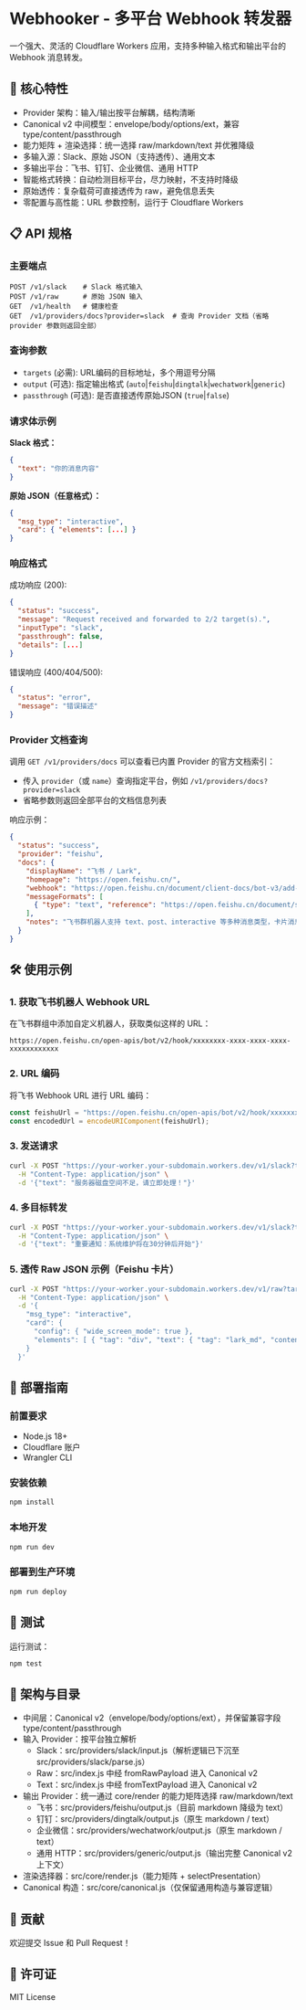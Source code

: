 # Webhooker - 多平台 Webhook 转发器

一个强大、灵活的 Cloudflare Workers 应用，支持多种输入格式和输出平台的 Webhook 消息转发。

## 🚀 核心特性

- Provider 架构：输入/输出按平台解耦，结构清晰
- Canonical v2 中间模型：envelope/body/options/ext，兼容 type/content/passthrough
- 能力矩阵 + 渲染选择：统一选择 raw/markdown/text 并优雅降级
- 多输入源：Slack、原始 JSON（支持透传）、通用文本
- 多输出平台：飞书、钉钉、企业微信、通用 HTTP
- 智能格式转换：自动检测目标平台，尽力映射，不支持时降级
- 原始透传：复杂载荷可直接透传为 raw，避免信息丢失
- 零配置与高性能：URL 参数控制，运行于 Cloudflare Workers

## 📋 API 规格

### 主要端点

```http
POST /v1/slack    # Slack 格式输入
POST /v1/raw      # 原始 JSON 输入
GET  /v1/health   # 健康检查
GET  /v1/providers/docs?provider=slack  # 查询 Provider 文档（省略 provider 参数则返回全部）
```

### 查询参数

- `targets` (必需): URL编码的目标地址，多个用逗号分隔
- `output` (可选): 指定输出格式 (`auto`|`feishu`|`dingtalk`|`wechatwork`|`generic`)
- `passthrough` (可选): 是否直接透传原始JSON (`true`|`false`)

### 请求体示例

**Slack 格式：**
```json
{
  "text": "你的消息内容"
}
```

**原始 JSON（任意格式）：**
```json
{
  "msg_type": "interactive",
  "card": { "elements": [...] }
}
```

### 响应格式

成功响应 (200):
```json
{
  "status": "success",
  "message": "Request received and forwarded to 2/2 target(s).",
  "inputType": "slack",
  "passthrough": false,
  "details": [...]
}
```

错误响应 (400/404/500):
```json
{
  "status": "error",
  "message": "错误描述"
}
```

### Provider 文档查询

调用 `GET /v1/providers/docs` 可以查看已内置 Provider 的官方文档索引：

- 传入 `provider`（或 `name`）查询指定平台，例如 `/v1/providers/docs?provider=slack`
- 省略参数则返回全部平台的文档信息列表

响应示例：

```json
{
  "status": "success",
  "provider": "feishu",
  "docs": {
    "displayName": "飞书 / Lark",
    "homepage": "https://open.feishu.cn/",
    "webhook": "https://open.feishu.cn/document/client-docs/bot-v3/add-custom-bot",
    "messageFormats": [
      { "type": "text", "reference": "https://open.feishu.cn/document/server-docs/im-v1/message/send-text" }
    ],
    "notes": "飞书群机器人支持 text、post、interactive 等多种消息类型，卡片消息需开启透传。"
  }
}
```

## 🛠️ 使用示例

### 1. 获取飞书机器人 Webhook URL
在飞书群组中添加自定义机器人，获取类似这样的 URL：
```
https://open.feishu.cn/open-apis/bot/v2/hook/xxxxxxxx-xxxx-xxxx-xxxx-xxxxxxxxxxxx
```

### 2. URL 编码
将飞书 Webhook URL 进行 URL 编码：
```javascript
const feishuUrl = "https://open.feishu.cn/open-apis/bot/v2/hook/xxxxxxxx-xxxx-xxxx-xxxx-xxxxxxxxxxxx";
const encodedUrl = encodeURIComponent(feishuUrl);
```

### 3. 发送请求
```bash
curl -X POST "https://your-worker.your-subdomain.workers.dev/v1/slack?targets=https%3A//open.feishu.cn/open-apis/bot/v2/hook/xxxxxxxx-xxxx-xxxx-xxxx-xxxxxxxxxxxx" \
  -H "Content-Type: application/json" \
  -d '{"text": "服务器磁盘空间不足，请立即处理！"}'
```

### 4. 多目标转发
```bash
curl -X POST "https://your-worker.your-subdomain.workers.dev/v1/slack?targets=URL1,URL2,URL3" \
  -H "Content-Type: application/json" \
  -d '{"text": "重要通知：系统维护将在30分钟后开始"}'

```

### 5. 透传 Raw JSON 示例（Feishu 卡片）
```bash
curl -X POST "https://your-worker.your-subdomain.workers.dev/v1/raw?targets=https%3A//open.feishu.cn/open-apis/bot/v2/hook/xxxxxxxx-xxxx-xxxx-xxxx-xxxxxxxxxxxx&passthrough=true" \
  -H "Content-Type: application/json" \
  -d '{
    "msg_type": "interactive",
    "card": {
      "config": { "wide_screen_mode": true },
      "elements": [ { "tag": "div", "text": { "tag": "lark_md", "content": "**部署完成**\\n版本: v1.2.3" } } ]
    }
  }'

```

## 🚀 部署指南

### 前置要求
- Node.js 18+
- Cloudflare 账户
- Wrangler CLI

### 安装依赖
```bash
npm install
```

### 本地开发
```bash
npm run dev
```

### 部署到生产环境
```bash
npm run deploy
```

## 🧪 测试

运行测试：
```bash
npm test
```

## 🧱 架构与目录

- 中间层：Canonical v2（envelope/body/options/ext），并保留兼容字段 type/content/passthrough
- 输入 Provider：按平台独立解析
  - Slack：src/providers/slack/input.js（解析逻辑已下沉至 src/providers/slack/parse.js）
  - Raw：src/index.js 中经 fromRawPayload 进入 Canonical v2
  - Text：src/index.js 中经 fromTextPayload 进入 Canonical v2
- 输出 Provider：统一通过 core/render 的能力矩阵选择 raw/markdown/text
  - 飞书：src/providers/feishu/output.js（目前 markdown 降级为 text）
  - 钉钉：src/providers/dingtalk/output.js（原生 markdown / text）
  - 企业微信：src/providers/wechatwork/output.js（原生 markdown / text）
  - 通用 HTTP：src/providers/generic/output.js（输出完整 Canonical v2 上下文）
- 渲染选择器：src/core/render.js（能力矩阵 + selectPresentation）
- Canonical 构造：src/core/canonical.js（仅保留通用构造与兼容逻辑）

## 🤝 贡献

欢迎提交 Issue 和 Pull Request！

## 📄 许可证

MIT License
